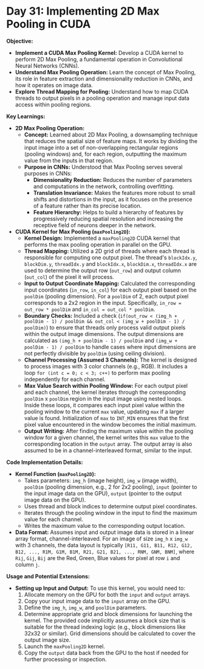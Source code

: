 # Day 31: Implementing 2D Max Pooling in CUDA

**Objective:**
- **Implement a CUDA Max Pooling Kernel:** Develop a CUDA kernel to perform 2D Max Pooling, a fundamental operation in Convolutional Neural Networks (CNNs).
- **Understand Max Pooling Operation:** Learn the concept of Max Pooling, its role in feature extraction and dimensionality reduction in CNNs, and how it operates on image data.
- **Explore Thread Mapping for Pooling:** Understand how to map CUDA threads to output pixels in a pooling operation and manage input data access within pooling regions.

**Key Learnings:**
- **2D Max Pooling Operation:**
    - **Concept:** Learned about 2D Max Pooling, a downsampling technique that reduces the spatial size of feature maps. It works by dividing the input image into a set of non-overlapping rectangular regions (pooling windows) and, for each region, outputting the maximum value from the inputs in that region.
    - **Purpose in CNNs:** Understood that Max Pooling serves several purposes in CNNs:
        - **Dimensionality Reduction:** Reduces the number of parameters and computations in the network, controlling overfitting.
        - **Translation Invariance:** Makes the features more robust to small shifts and distortions in the input, as it focuses on the presence of a feature rather than its precise location.
        - **Feature Hierarchy:** Helps to build a hierarchy of features by progressively reducing spatial resolution and increasing the receptive field of neurons deeper in the network.
- **CUDA Kernel for Max Pooling (`maxPooling2D`):**
    - **Kernel Design:** Implemented a `maxPooling2D` CUDA kernel that performs the max pooling operation in parallel on the GPU.
    - **Thread Mapping:**  Utilized a 2D grid of threads where each thread is responsible for computing one output pixel. The thread's `blockIdx.y`, `blockDim.y`, `threadIdx.y` and `blockIdx.x`, `blockDim.x`, `threadIdx.x` are used to determine the output row (`out_row`) and output column (`out_col`) of the pixel it will process.
    - **Input to Output Coordinate Mapping:**  Calculated the corresponding input coordinates (`in_row`, `in_col`) for each output pixel based on the `poolDim` (pooling dimension). For a `poolDim` of 2, each output pixel corresponds to a 2x2 region in the input.  Specifically, `in_row = out_row * poolDim` and `in_col = out_col * poolDim`.
    - **Boundary Checks:** Included a check (`if(out_row < (img_h + poolDim - 1) / poolDim && out_col < (img_w + poolDim - 1) / poolDim)`) to ensure that threads only process valid output pixels within the output image dimensions. The output dimensions are calculated as `(img_h + poolDim - 1) / poolDim` and `(img_w + poolDim - 1) / poolDim` to handle cases where input dimensions are not perfectly divisible by `poolDim` (using ceiling division).
    - **Channel Processing (Assumed 3 Channels):** The kernel is designed to process images with 3 color channels (e.g., RGB). It includes a loop `for (int c = 0; c < 3; c++)` to perform max pooling independently for each channel.
    - **Max Value Search within Pooling Window:** For each output pixel and each channel, the kernel iterates through the corresponding `poolDim` x `poolDim` region in the input image using nested loops. Inside these loops, it compares each input pixel value within the pooling window to the current `max` value, updating `max` if a larger value is found.  Initialization of `max` to `INT_MIN` ensures that the first pixel value encountered in the window becomes the initial maximum.
    - **Output Writing:** After finding the maximum value within the pooling window for a given channel, the kernel writes this `max` value to the corresponding location in the `output` array. The output array is also assumed to be in a channel-interleaved format, similar to the input.

**Code Implementation Details:**

- **Kernel Function (`maxPooling2D`):**
    - Takes parameters: `img_h` (image height), `img_w` (image width), `poolDim` (pooling dimension, e.g., 2 for 2x2 pooling), `input` (pointer to the input image data on the GPU), `output` (pointer to the output image data on the GPU).
    - Uses thread and block indices to determine output pixel coordinates.
    - Iterates through the pooling window in the input to find the maximum value for each channel.
    - Writes the maximum value to the corresponding output location.
- **Data Format:** Assumes input and output image data is stored in a linear array format, channel-interleaved. For an image of size `img_h` x `img_w` with 3 channels, the data layout is typically `[R11, G11, B11, R12, G12, B12, ..., R1M, G1M, B1M, R21, G21, B21, ..., RNM, GNM, BNM]`, where `Rij`, `Gij`, `Bij` are the Red, Green, Blue values for pixel at row `i` and column `j`.

**Usage and Potential Extensions:**

- **Setting up Input and Output:** To use this kernel, you would need to:
    1. Allocate memory on the GPU for both the `input` and `output` arrays.
    2. Copy your input image data to the `input` array on the GPU.
    3. Define the `img_h`, `img_w`, and `poolDim` parameters.
    4. Determine appropriate grid and block dimensions for launching the kernel. The provided code implicitly assumes a block size that is suitable for the thread indexing logic (e.g., block dimensions like 32x32 or similar). Grid dimensions should be calculated to cover the output image size.
    5. Launch the `maxPooling2D` kernel.
    6. Copy the `output` data back from the GPU to the host if needed for further processing or inspection.
